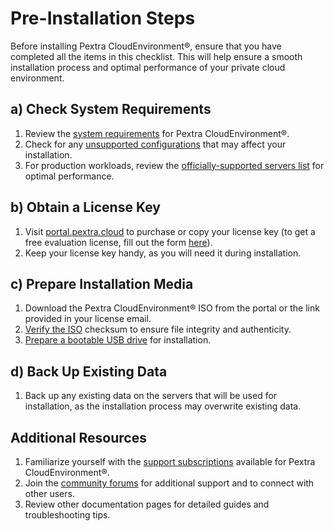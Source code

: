 # Pre-Installation Steps

Before installing Pextra CloudEnvironment®, ensure that you have completed all the items in this checklist. This will help ensure a smooth installation process and optimal performance of your private cloud environment.

## a) Check System Requirements
1. Review the [system requirements](./system-requirements/index.md) for Pextra CloudEnvironment®.
2. Check for any [unsupported configurations](./system-requirements/unsupported-configurations.md) that may affect your installation.
3. For production workloads, review the [officially-supported servers list](./system-requirements/supported-servers.md) for optimal performance.

## b) Obtain a License Key
1. Visit [portal.pextra.cloud](https://portal.pextra.cloud) to purchase or copy your license key (to get a free evaluation license, fill out the form [here](https://pextra.cloud/contact-us/#f)).
2. Keep your license key handy, as you will need it during installation.

## c) Prepare Installation Media
1. Download the Pextra CloudEnvironment® ISO from the portal or the link provided in your license email.
2. [Verify the ISO](./installation/verifying.md) checksum to ensure file integrity and authenticity.
3. [Prepare a bootable USB drive](./installation/preparing.md) for installation.

## d) Back Up Existing Data
1. Back up any existing data on the servers that will be used for installation, as the installation process may overwrite existing data.

## Additional Resources
  1. Familiarize yourself with the [support subscriptions](https://portal.pextra.cloud) available for Pextra CloudEnvironment®.
  2. Join the [community forums](https://forum.pextra.cloud/) for additional support and to connect with other users.
  3. Review other documentation pages for detailed guides and troubleshooting tips.

